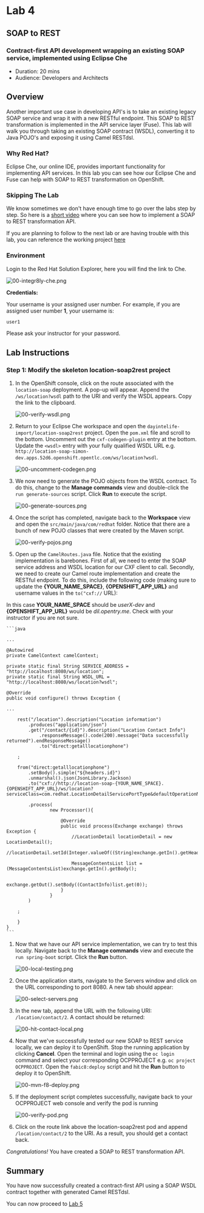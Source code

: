 # Lab 4

## SOAP to REST

### Contract-first API development wrapping an existing SOAP service, implemented using Eclipse Che

* Duration: 20 mins
* Audience: Developers and Architects

## Overview

Another important use case in developing API's is to take an existing legacy SOAP service and wrap it with a new RESTful endpoint.  This SOAP to REST transformation is implemented in the API service layer (Fuse).  This lab will walk you through taking an existing SOAP contract (WSDL), converting it to Java POJO's and exposing it using Camel RESTdsl.

### Why Red Hat?

Eclipse Che, our online IDE, provides important functionality for implementing API services. In this lab you can see how our Eclipse Che and Fuse can help with SOAP to REST transformation on OpenShift.

### Skipping The Lab

We know sometimes we don't have enough time to go over the labs step by step. So here is a [short video](https://youtu.be/CjmO7v3o5dA) where you can see how to implement a SOAP to REST transformation API.

If you are planning to follow to the next lab or are having trouble with this lab, you can reference the working project [here](https://github.com/RedHatWorkshops/dayinthelife-integration/tree/master/projects/location-soap2rest)

### Environment


Login to the Red Hat Solution Explorer, here you will find the link to Che.

![00-integr8ly-che.png](images/00-integr8ly-che.png "Integr8ly CHE")

**Credentials:**

Your username is your assigned user number. For example, if you are assigned user number **1**, your username is: 

```bash
user1
```

Please ask your instructor for your password.

## Lab Instructions

### Step 1: Modify the skeleton location-soap2rest project

1. In the OpenShift console, click on the route associated with the `location-soap` deployment.  A pop-up will appear.  Append the `/ws/location?wsdl` path to the URI and verify the WSDL appears. Copy the link to the clipboard.

    ![00-verify-wsdl.png](images/00-verify-wsdl.png "Verify WSDL")

1. Return to your Eclipse Che workspace and open the `dayintelife-import/location-soap2rest` project.  Open the `pom.xml` file and scroll to the bottom.  Uncomment out the `cxf-codegen-plugin` entry at the bottom.  Update the `<wsdl>` entry with your fully qualified WSDL URL e.g. `http://location-soap-simon-dev.apps.52d6.openshift.opentlc.com/ws/location?wsdl`.

    ![00-uncomment-codegen.png](images/00-uncomment-codegen.png "Uncomment codegen plugin")

1. We now need to generate the POJO objects from the WSDL contract.  To do this, change to the **Manage commands** view and double-click the `run generate-sources` script.  Click **Run** to execute the script.

    ![00-generate-sources.png](images/00-generate-sources.png "Generate Sources")

1. Once the script has completed, navigate back to the **Workspace** view and open the `src/main/java/com/redhat` folder.  Notice that there are a bunch of new POJO classes that were created by the Maven script.

    ![00-verify-pojos.png](images/00-verify-pojos.png "Verify Pojos")

1. Open up the `CamelRoutes.java` file.  Notice that the existing implementation is barebones. First of all, we need to enter the SOAP service address and WSDL location for our CXF client to call.  Secondly, we need to create our Camel route implementation and create the RESTful endpoint.  To do this, include the following code (making sure to update the **{YOUR_NAME_SPACE}**,  **{OPENSHIFT_APP_URL}** and username values in the `to("cxf://` URL):

In this case **YOUR_NAME_SPACE** should be *userX-dev* and **{OPENSHIFT_APP_URL}** would be *dil.opentry.me*. Check with your instructor if you are not sure. 

    ```java
	
	...

	@Autowired
	private CamelContext camelContext;
	
	private static final String SERVICE_ADDRESS = "http://localhost:8080/ws/location";
	private static final String WSDL_URL = "http://localhost:8080/ws/location?wsdl";

	@Override
	public void configure() throws Exception {
	
	...	
	
		rest("/location").description("Location information")
			.produces("application/json")
			.get("/contact/{id}").description("Location Contact Info")
				.responseMessage().code(200).message("Data successfully returned").endResponseMessage()
				.to("direct:getalllocationphone")
			
		;
		
		from("direct:getalllocationphone")
			.setBody().simple("${headers.id}")
			.unmarshal().json(JsonLibrary.Jackson)
			.to("cxf://http://location-soap-{YOUR_NAME_SPACE}.{OPENSHIFT_APP_URL}/ws/location?serviceClass=com.redhat.LocationDetailServicePortType&defaultOperationName=contact")
			
			.process(
					new Processor(){

						@Override
						public void process(Exchange exchange) throws Exception {
							//LocationDetail locationDetail = new LocationDetail();
							//locationDetail.setId(Integer.valueOf((String)exchange.getIn().getHeader("id")));
							
							MessageContentsList list = (MessageContentsList)exchange.getIn().getBody();
							
							exchange.getOut().setBody((ContactInfo)list.get(0));
						}
					}
			)
			
		;
	
	    }
	}
    ```

1. Now that we have our API service implementation, we can try to test this locally.  Navigate back to the **Manage commands** view and execute the `run spring-boot` script.  Click the **Run** button.

    ![00-local-testing.png](images/00-local-testing.png)
    
1. Once the application starts, navigate to the Servers window and click on the URL corresponding to port 8080.  A new tab should appear:

    ![00-select-servers.png](images/00-select-servers.png)

1. In the new tab, append the URL with the following URI: `/location/contact/2`.  A contact should be returned:

    ![00-hit-contact-local.png](images/00-hit-contact-local.png)

1. Now that we've successfully tested our new SOAP to REST service locally, we can deploy it to OpenShift.  Stop the running application by clicking **Cancel**.  Open the terminal and login using the `oc login` command and select your corresponding OCPPROJECT e.g. `oc project OCPPROJECT`.  Open the `fabic8:deploy` script and hit the **Run** button to deploy it to OpenShift.

    ![00-mvn-f8-deploy.png](images/00-mvn-f8-deploy.png "Maven Fabric8 Deploy")


1. If the deployment script completes successfully, navigate back to your OCPPROJECT web console and verify the pod is running

    ![00-verify-pod.png](images/00-verify-pod.png "Location SOAP2REST")

1. Click on the route link above the location-soap2rest pod and append `/location/contact/2` to the URI.  As a result, you should get a contact back.


*Congratulations!* You have created a SOAP to REST transformation API.

## Summary

You have now successfully created a contract-first API using a SOAP WSDL contract together with generated Camel RESTdsl.

You can now proceed to [Lab 5](../lab05/#lab-5)


